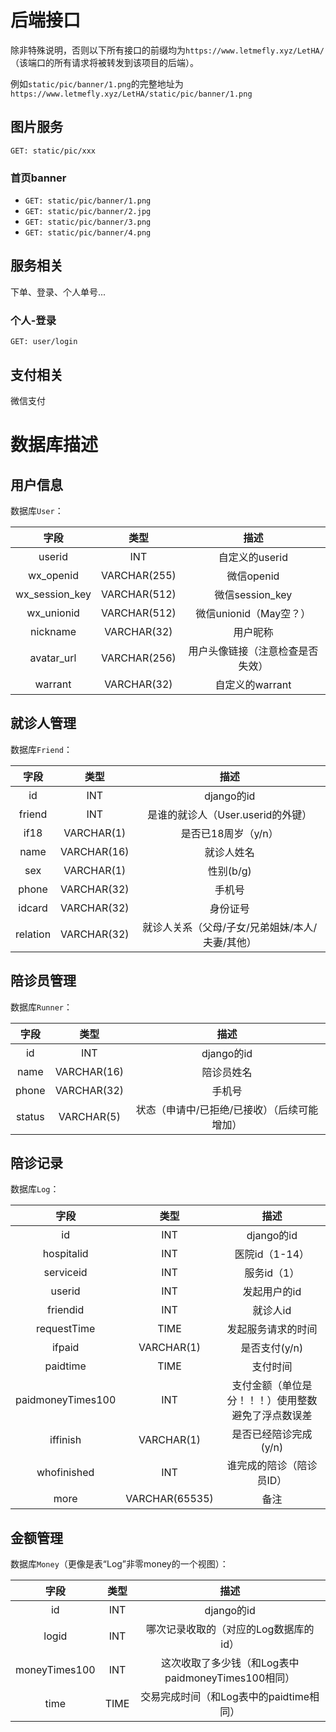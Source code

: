 <!--
 * @Author: LetMeFly
 * @Date: 2023-08-15 22:11:19
 * @LastEditors: LetMeFly
 * @LastEditTime: 2023-09-24 22:24:01
-->
# 后端接口

除非特殊说明，否则以下所有接口的前缀均为```https://www.letmefly.xyz/LetHA/```（该端口的所有请求将被转发到该项目的后端）。

例如```static/pic/banner/1.png```的完整地址为```https://www.letmefly.xyz/LetHA/static/pic/banner/1.png```

## 图片服务

```GET: static/pic/xxx```

### 首页banner

+ ```GET: static/pic/banner/1.png```
+ ```GET: static/pic/banner/2.jpg```
+ ```GET: static/pic/banner/3.png```
+ ```GET: static/pic/banner/4.png```

## 服务相关

下单、登录、个人单号...

### 个人-登录

```GET: user/login```

## 支付相关

微信支付

# 数据库描述

## 用户信息

数据库```User```：

|字段|类型|描述|
|:--:|:--:|:--:|
|userid|INT|自定义的userid|
|wx_openid|VARCHAR(255)|微信openid|
|wx_session_key|VARCHAR(512)|微信session_key|
|wx_unionid|VARCHAR(512)|微信unionid（May空？）|
|nickname|VARCHAR(32)|用户昵称|
|avatar_url|VARCHAR(256)|用户头像链接（注意检查是否失效）|
|warrant|VARCHAR(32)|自定义的warrant|

## 就诊人管理

数据库```Friend```：

|字段|类型|描述|
|:--:|:--:|:--:|
|id|INT|django的id|
|friend|INT|是谁的就诊人（User.userid的外键）|
|if18|VARCHAR(1)|是否已18周岁（y/n）|
|name|VARCHAR(16)|就诊人姓名|
|sex|VARCHAR(1)|性别(b/g)|
|phone|VARCHAR(32)|手机号|
|idcard|VARCHAR(32)|身份证号|
|relation|VARCHAR(32)|就诊人关系（父母/子女/兄弟姐妹/本人/夫妻/其他）|

## 陪诊员管理

数据库```Runner```：

|字段|类型|描述|
|:--:|:--:|:--:|
|id|INT|django的id|
|name|VARCHAR(16)|陪诊员姓名|
|phone|VARCHAR(32)|手机号|
|status|VARCHAR(5)|状态（申请中/已拒绝/已接收）（后续可能增加）|

## 陪诊记录

数据库```Log```：

|字段|类型|描述|
|:--:|:--:|:--:|
|id|INT|django的id|
|hospitalid|INT|医院id（1-14）|
|serviceid|INT|服务id（1）|
|userid|INT|发起用户的id|
|friendid|INT|就诊人id|
|requestTime|TIME|发起服务请求的时间|
|ifpaid|VARCHAR(1)|是否支付(y/n)|
|paidtime|TIME|支付时间|
|paidmoneyTimes100|INT|支付金额（单位是分！！！）使用整数避免了浮点数误差|
|iffinish|VARCHAR(1)|是否已经陪诊完成(y/n)|
|whofinished|INT|谁完成的陪诊（陪诊员ID）|
|more|VARCHAR(65535)|备注|

## 金额管理

数据库```Money```（更像是表“Log”非零money的一个视图）：

|字段|类型|描述|
|:--:|:--:|:--:|
|id|INT|django的id|
|logid|INT|哪次记录收取的（对应的Log数据库的id）|
|moneyTimes100|INT|这次收取了多少钱（和Log表中paidmoneyTimes100相同）|
|time|TIME|交易完成时间（和Log表中的paidtime相同）|
